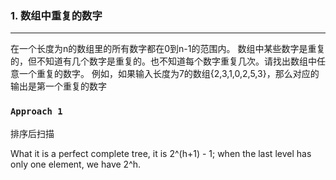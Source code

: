 ### 1.  数组中重复的数字
***
在一个长度为n的数组里的所有数字都在0到n-1的范围内。 数组中某些数字是重复的，但不知道有几个数字是重复的。也不知道每个数字重复几次。请找出数组中任意一个重复的数字。 例如，如果输入长度为7的数组{2,3,1,0,2,5,3}，那么对应的输出是第一个重复的数字

### `Approach 1`
排序后扫描

What it is a perfect complete tree, it is 2^(h+1) - 1; when the last level has only one element, we have 2^h.

<!--stackedit_data:
eyJoaXN0b3J5IjpbMjEzOTU5MTk3NV19
-->